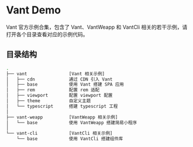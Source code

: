 # Vant Demo

Vant 官方示例合集，包含了 Vant、VantWeapp 和 VantCli 相关的若干示例，请打开各个目录查看对应的示例代码。

## 目录结构

```bash
.
├── vant                [Vant 相关示例]
│   ├── cdn             通过 CDN 引入 Vant
│   ├── base            使用 Vant 搭建 SPA 应用
│   ├── rem             配置 rem 适配
│   ├── viewport        配置 viewport 配置
│   ├── theme           自定义主题
│   └── typescript      搭建 typescript 工程
│
├── vant-weapp          [VantWeapp 相关示例]
│   └── base            使用 VantWeapp 搭建简易小程序
│
└── vant-cli            [VantCli 相关示例]
    └── base            使用 VantCli 搭建组件库
```
